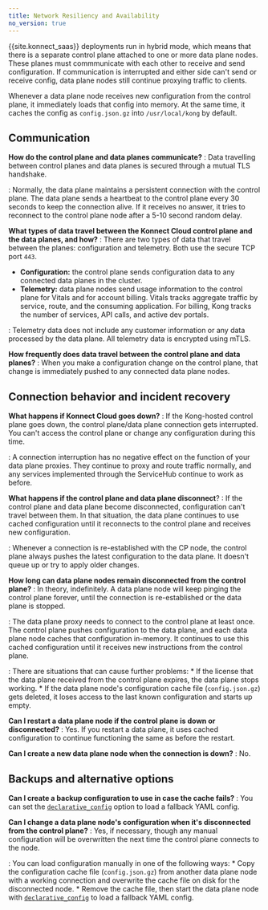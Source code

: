 ```yaml
---
title: Network Resiliency and Availability
no_version: true
---
```


{{site.konnect_saas}} deployments run in hybrid mode, which means that there is
a separate control plane attached to one or more data plane nodes. These planes
must commmunicate with each other to receive and send configuration. If
communication is interrupted and either side can't send or receive config, data
plane nodes still continue proxying traffic to clients.

Whenever a data plane node receives new configuration from the control plane,
it immediately loads that config into memory. At the same time, it caches
the config as `config.json.gz` into `/usr/local/kong` by default.

## Communication

**How do the control plane and data planes communicate?**
: Data travelling between control planes and data planes is secured through a
mutual TLS handshake.

: Normally, the data plane maintains a persistent connection with the control
plane. The data plane sends a heartbeat to the control plane every 30 seconds to
keep the connection alive. If it receives no answer, it tries to reconnect to the
control plane node after a 5-10 second random delay.

**What types of data travel between the Konnect Cloud control plane and the data planes, and how?**
: There are two types of data that travel between the planes: configuration
and telemetry. Both use the secure TCP port `443`.
  * **Configuration:** the control plane sends configuration data to any connected
  data planes in the cluster.
  * **Telemetry:** data plane nodes send usage information to the control plane
  for Vitals and for account billing. Vitals tracks aggregate traffic by
  service, route, and the consuming application. For billing, Kong tracks the
  number of services, API calls, and active dev portals.

: Telemetry data does not include any customer information or any data processed
by the data plane. All telemetry data is encrypted using mTLS.

**How frequently does data travel between the control plane and data planes?**
: When you make a configuration change on the control plane, that change is
immediately pushed to any connected data plane nodes.

## Connection behavior and incident recovery

**What happens if Konnect Cloud goes down?**
: If the Kong-hosted control plane goes down, the control plane/data plane
connection gets interrupted. You can't access the control plane or
change any configuration during this time.

: A connection interruption has no negative effect on the function of your
data plane proxies. They continue to proxy and route traffic normally, and any
services implemented through the ServiceHub continue to work as before.

**What happens if the control plane and data plane disconnect**?
: If the control plane and data plane become disconnected, configuration can't
travel between them. In that situation, the data plane continues to use cached
configuration until it reconnects to the control plane and receives new
configuration.

: Whenever a connection is re-established with the CP node, the control plane
always pushes the latest configuration to the data plane. It doesn't queue up
or try to apply older changes.

**How long can data plane nodes remain disconnected from the control plane?**
: In theory, indefinitely. A data plane node will keep pinging the
control plane forever, until the connection is re-established or the data plane
is stopped.

: The data plane proxy needs to connect to the control plane at least once.
The control plane pushes configuration to the data plane, and each data plane
node caches that configuration in-memory. It continues to use this cached
configuration until it receives new instructions from the control plane.

: There are situations that can cause further problems:
    * If the license that the data plane received from the control plane expires,
    the data plane stops working.
    * If the data plane node's configuration cache file (`config.json.gz`)
     gets deleted, it loses access to the last known configuration and starts
     up empty.

**Can I restart a data plane node if the control plane is down or disconnected?**
: Yes. If you restart a data plane, it uses cached configuration to continue
functioning the same as before the restart.

**Can I create a new data plane node when the connection is down?**
: No.

## Backups and alternative options

**Can I create a backup configuration to use in case the cache fails?**
: You can set the [`declarative_config`](/gateway/latest/reference/configuration/#declarative_config)
option to load a fallback YAML config.

**Can I change a data plane node's configuration when it's disconnected from the control plane?**
: Yes, if necessary, though any manual configuration will be overwritten the next
time the control plane connects to the node.

: You can load configuration manually in one of the following ways:
    * Copy the configuration cache file (`config.json.gz`) from another data
    plane node with a working connection and overwrite the cache file on disk
    for the disconnected node.
    * Remove the cache file, then start the data plane node with
    [`declarative_config`](/gateway/latest/reference/configuration/#declarative_config)
     to load a fallback YAML config.
